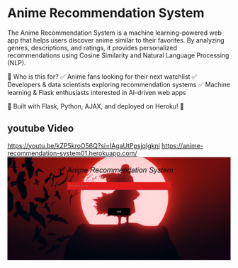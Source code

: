 # Anime Recommendation System

The Anime Recommendation System is a machine learning-powered web app that helps users discover anime similar to their favorites. By analyzing genres, descriptions, and ratings, it provides personalized recommendations using Cosine Similarity and Natural Language Processing (NLP).

🔹 Who is this for?
✅ Anime fans looking for their next watchlist
✅ Developers & data scientists exploring recommendation systems
✅ Machine learning & Flask enthusiasts interested in AI-driven web apps

🔗 Built with Flask, Python, AJAX, and deployed on Heroku! 🚀

## youtube Video

https://youtu.be/kZP5kroO56Q?si=IAgaUtPpsjqIgkni
https://anime-recommendation-system01.herokuapp.com/
![Screenshot](anime_recommendation_system.png)

